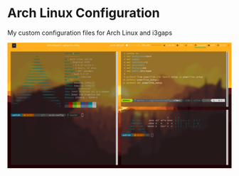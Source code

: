 # Arch Linux Configuration
My custom configuration files for Arch Linux and i3gaps

![Desktop Screenshot](/assets/img/desktop-screenshot.png)
